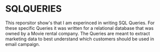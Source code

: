 # SQLQUERIES
This reporsitor show's that I am experinced in writing SQL Queries. For these specific Queries it was written for a relational database that was owned by a Movie rental company. 
The Queries are meant to extract marketing data to best understand which customers should be used in email campaign.
